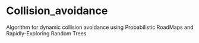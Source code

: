 # Collision_avoidance
Algorithm for dynamic collision avoidance using Probabilistic RoadMaps and Rapidly-Exploring Random Trees
